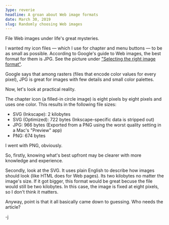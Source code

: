 ```yaml
---
3ype: reverie
headline: A groan about Web image formats
date: March 30, 2019
slug: Randomly choosing Web images
---
```


File Web images under life's great mysteries.

I wanted my icon files — which I use for chapter and menu buttons — to be as small as possible. According to Google's guide to Web images, the best format for them is JPG. See the picture under ["Selecting the right image format"](https://developers.google.com/web/fundamentals/performance/optimizing-content-efficiency/image-optimization).

Google says that among rasters (files that encode color values for every pixel), JPG is great for images with few details and small color palettes.

Now, let's look at practical reality. 

The chapter icon (a filled-in circle image) is eight pixels by eight pixels and uses one color. This results in the following file sizes:

* SVG (Inkscape): 2 kilobytes
* SVG (Optimized): 722 bytes (Inkscape-specific data is stripped out)
* JPG: 966 bytes (Exported from a PNG using the worst quality setting in a Mac's "Preview" app)
* PNG: 674 bytes

I went with PNG, obviously. 

So, firstly, knowing what's best upfront may be clearer with more knowledge and experience. 

Secondly, look at the SVG. It uses plain English to describe how images should look (like HTML does for Web pages). Its two kilobytes no matter the image's size. If it got bigger, this format would be great becuse the file would still be two kilobytes. In this case, the image is fixed at eight pixels, so I don't think it matters. 

Anyway, point is that it all basically came down to guessing. Who needs the article?

-j
